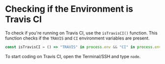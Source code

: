 # Checking if the Environment is Travis CI

To check if you're running on Travis CI, use the `isTravisCI()` function. This function checks if the `TRAVIS` and `CI` environment variables are present.

```js
const isTravisCI = () => "TRAVIS" in process.env && "CI" in process.env;
```

To start coding on Travis CI, open the Terminal/SSH and type `node`.
